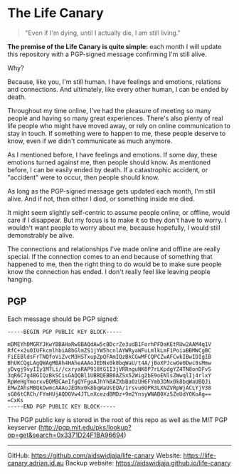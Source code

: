 # The Life Canary

> "Even if I'm dying, until I actually die, I am still living."

**The premise of the Life Canary is quite simple:** each month I will update this repository with a PGP-signed message confirming I'm still alive.

Why?

Because, like you, I'm still human. I have feelings and emotions, relations and connections. And ultimately, like every other human, I can be ended by death.

Throughout my time online, I've had the pleasure of meeting so many people and having so many great experiences. There's also plenty of real life people who might have moved away, or rely on online communication to stay in touch. If something were to happen to me, these people deserve to know, even if we didn't communicate as much anymore.
 
As I mentioned before, I have feelings and emotions. If some day, these emotions turned against me, then people should know. As mentioned before, I can be easily ended by death. If a catastrophic accident, or "accident" were to occur, then people should know. 

As long as the PGP-signed message gets updated each month, I'm still alive. And if not, then either I died, or something inside me died.

It might seem slightly self-centric to assume people online, or offline, would care if I disappear. But my focus is to make it so they don't have to worry. I wouldn't want people to worry about me, because hopefully, I would still demonstrably be alive.

The connections and relationships I've made online and offline are really special. If the connection comes to an end because of something that happened to me, then the right thing to do would be to make sure people know the connection has ended. I don't really feel like leaving people hanging.

## PGP

Each message should be PGP signed:

```
-----BEGIN PGP PUBLIC KEY BLOCK-----

mDMEYhDMGRYJKwYBBAHaRw8BAQdAw5cBDcrZe3udB1ForhPFDaKEtRUw2AAM4q1V
RfC+x2u0IUFkcmlhbiA8bGlmZS1jYW5hcnlAYWRyaWFuLmlkLmF1PoiaBBMWCgBC
FiEEBldsFrTNQfoViZvcM3HSTxupZpQFAmIQzBkCGwMFCQPCZwAFCwkIBwIDIgIB
BhUKCQgLAgQWAgMBAh4HAheAAAoJEDNx0k8bqWaU/t4A/jBoXPJcwOe0Dwc8sMmw
yDvgj9vyIIy1M7Li//cxryaRAP918tG1I3jVRRnguNK0P7rLKpdgYZ4TN8onDFvS
3qR6C7g4BGIQzBkSCisGAQQBl1UBBQEBB0AZSx52Wig2bE9oENlsZWwqlIj4rlxY
RpWeHgYmorxvBQMBCAeIfgQYFgoAJhYhBAZXbBa0zUH6FYmb3DNx0k8bqWaUBQJi
EMwZAhsMBQkDwmcAAAoJEDNx0k8bqWaUsEQA/1rsvu6OPR3LXNZVRpWjACLYjV38
sG06tCRCh/FYmHUjAQDOVw4JTLnXcezdBMDz+9m2YnsyWNAB0Xz5ZeUdYOKoAg==
=CxKs
-----END PGP PUBLIC KEY BLOCK-----
```

The PGP public key is stored in the root of this repo as well as the MIT PGP keyserver (http://pgp.mit.edu/pks/lookup?op=get&search=0x3371D24F1BA96694)

***

GitHub: https://github.com/aidswidjaja/life-canary
Website: https://life-canary.adrian.id.au
Backup website: https://aidswidjaja.github.io/life-canary